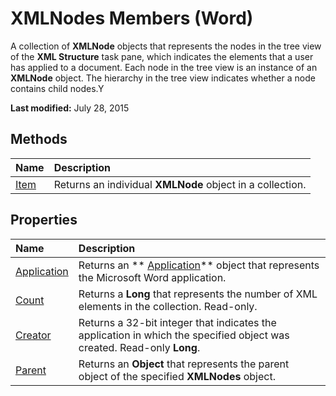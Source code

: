 
# XMLNodes Members (Word)
A collection of  **XMLNode** objects that represents the nodes in the tree view of the **XML Structure** task pane, which indicates the elements that a user has applied to a document. Each node in the tree view is an instance of an **XMLNode** object. The hierarchy in the tree view indicates whether a node contains child nodes.Y

 **Last modified:** July 28, 2015


## Methods



|**Name**|**Description**|
|:-----|:-----|
| [Item](03214cdd-b974-eaf2-e4f6-0c5b2f7a1781.md)|Returns an individual  **XMLNode** object in a collection.|

## Properties



|**Name**|**Description**|
|:-----|:-----|
| [Application](62946624-a69a-9d7b-5ba3-87307890194d.md)|Returns an  ** [Application](d1cf6f8f-4e88-bf01-93b4-90a83f79cb44.md)** object that represents the Microsoft Word application.|
| [Count](9455dcc2-4d23-b0cd-cc7a-019a9427be3d.md)|Returns a  **Long** that represents the number of XML elements in the collection. Read-only.|
| [Creator](4e4a0dff-e6bb-3074-348e-4b6e80ce4a74.md)|Returns a 32-bit integer that indicates the application in which the specified object was created. Read-only  **Long**.|
| [Parent](196fb38a-f407-70ed-f94c-06077a3e9a60.md)|Returns an  **Object** that represents the parent object of the specified **XMLNodes** object.|
